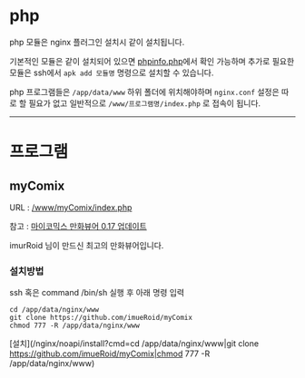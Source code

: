 # php #

php 모듈은 nginx 플러그인 설치시 같이 설치됩니다.

기본적인 모듈은 같이 설치되어 있으면 [phpinfo.php](/www/phpinfo.php)에서 확인 가능하며 추가로 필요한 모듈은 ssh에서 ```apk add 모듈명``` 명령으로 설치할 수 있습니다.

php 프로그램들은 ```/app/data/www``` 하위 폴더에 위치해야하며 ```nginx.conf``` 설정은 따로 할 필요가 없고 일반적으로  ```/www/프로그램명/index.php``` 로 접속이 됩니다. 



-----

# 프로그램

## myComix ##

URL : [/www/myComix/index.php](/www/myComix/index.php)

참고 : [마이코믹스 만화뷰어 0.17 업데이트](https://sjva.me/bbs/board.php?bo_table=tip&wr_id=1916)

imurRoid 님이 만드신 최고의 만화뷰어입니다.


### 설치방법 ###
ssh 혹은 command /bin/sh 실행 후 아래 명령 입력
```
cd /app/data/nginx/www
git clone https://github.com/imueRoid/myComix
chmod 777 -R /app/data/nginx/www
```
[설치](/nginx/noapi/install?cmd=cd /app/data/nginx/www|git clone https://github.com/imueRoid/myComix|chmod 777 -R /app/data/nginx/www)



